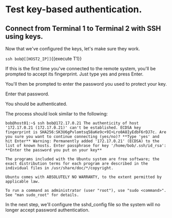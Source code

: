 # Test key-based authentication.

## Connect from Terminal 1 to Terminal 2 with SSH using keys.

Now that we've configured the keys, let's make sure they work.

`ssh bob@[[HOST2_IP]]`{{execute T1}}

If this is the first time you've connected to the remote system, you'll be prompted to accept its fingerprint. Just type yes and press Enter.

You'll then be prompted to enter the password you used to protect your key.

Enter that password.

You should be authenticated.

The process should look similar to the following:

`bob@host01:~$ ssh bob@172.17.0.21
The authenticity of host '172.17.0.21 (172.17.0.21)' can't be established.
ECDSA key fingerprint is SHA256:SK3U6gPvlomtsq58aKe9c+9I+Lro0A8IyEdbF6rDJ7c.
Are you sure you want to continue connecting (yes/no)? **Type 'yes' and hit Enter**
Warning: Permanently added '172.17.0.21' (ECDSA) to the list of known hosts.
Enter passphrase for key '/home/bob/.ssh/id_rsa': **Enter the password you put on your key**`

`The programs included with the Ubuntu system are free software;
the exact distribution terms for each program are described in the
individual files in /usr/share/doc/*/copyright.`

`Ubuntu comes with ABSOLUTELY NO WARRANTY, to the extent permitted by
applicable law.`

`To run a command as administrator (user "root"), use "sudo <command>".
See "man sudo_root" for details.`

In the next step, we'll configure the sshd_config file so the system will no longer accept password authentication.
